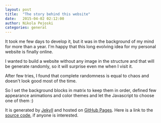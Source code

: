 ```yaml
---
layout: post
title:  "The story behind this website"
date:   2015-04-02 02:12:00
author: Nikola Pejoski
categories: general
---
```


It took me few days to develop it, but it was in the background of my mind for more than a year.
I'm happy that this long evolving idea for my personal website is finally online.


I wanted to build a website without any image in the structure and that will be generate randomly, so it will surprise even me when I visit it.

After few tries, I found that complete randomness is equal to chaos and doesn't look good most of the time.

So I set the background blocks in matrix to keep them in order, defined few appearance animations and color themes and let the Javascript to choose one of them :)

It is generated by [Jekyll][jekyll] and hosted on [GitHub Pages][github_pages].
Here is a link to the [source code][source_code], if anyone is interested.

[jekyll]:       http://jekyllrb.com
[github_pages]: https://pages.github.com/
[source_code]:  https://github.com/npejo/npejo.github.io/tree/source
